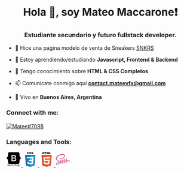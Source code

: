 <h1 align="center">Hola 👋, soy Mateo Maccarone❗</h1>
<h3 align="center">Estudiante secundario y futuro fullstack developer.</h3>

- 🔭 Hice una pagina modelo de venta de Sneakers [SNKRS](https://mateemacca.github.io/PF-Maccarone/)

- 🌱 Estoy aprendiendo/estudiando **Javascript, Frontend & Backend**

- 💬 Tengo conocimiento sobre **HTML & CSS Completos**

- 📫 Comunicate conmigo aquí **contact.mateevfx@gmail.com**

- 📍 Vivo en **Buenos Aires, Argentina**

<h3 align="left">Connect with me:</h3>
<p align="left">
<a href="https://discord.gg/Matee#7098" target="blank"><img align="center" src="https://raw.githubusercontent.com/rahuldkjain/github-profile-readme-generator/master/src/images/icons/Social/discord.svg" alt="Matee#7098" height="30" width="40" /></a>
</p>

<h3 align="left">Languages and Tools:</h3>
<p align="left"> <a href="https://getbootstrap.com" target="_blank" rel="noreferrer"> <img src="https://raw.githubusercontent.com/devicons/devicon/master/icons/bootstrap/bootstrap-plain-wordmark.svg" alt="bootstrap" width="40" height="40"/> </a> <a href="https://www.w3schools.com/css/" target="_blank" rel="noreferrer"> <img src="https://raw.githubusercontent.com/devicons/devicon/master/icons/css3/css3-original-wordmark.svg" alt="css3" width="40" height="40"/> </a> <a href="https://www.w3.org/html/" target="_blank" rel="noreferrer"> <img src="https://raw.githubusercontent.com/devicons/devicon/master/icons/html5/html5-original-wordmark.svg" alt="html5" width="40" height="40"/> </a> <a href="https://sass-lang.com" target="_blank" rel="noreferrer"> <img src="https://raw.githubusercontent.com/devicons/devicon/master/icons/sass/sass-original.svg" alt="sass" width="40" height="40"/> </a> </p>

